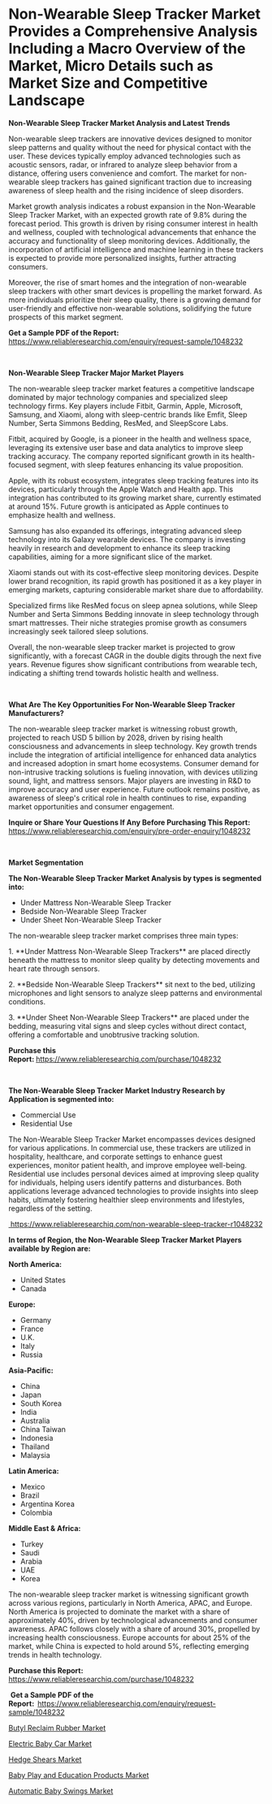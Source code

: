 <p><h1>Non-Wearable Sleep Tracker Market Provides a Comprehensive Analysis Including a Macro Overview of the Market, Micro Details such as Market Size and Competitive Landscape</h1></p><p><strong>Non-Wearable Sleep Tracker Market Analysis and Latest Trends</strong></p>
<p><p>Non-wearable sleep trackers are innovative devices designed to monitor sleep patterns and quality without the need for physical contact with the user. These devices typically employ advanced technologies such as acoustic sensors, radar, or infrared to analyze sleep behavior from a distance, offering users convenience and comfort. The market for non-wearable sleep trackers has gained significant traction due to increasing awareness of sleep health and the rising incidence of sleep disorders.</p><p>Market growth analysis indicates a robust expansion in the Non-Wearable Sleep Tracker Market, with an expected growth rate of 9.8% during the forecast period. This growth is driven by rising consumer interest in health and wellness, coupled with technological advancements that enhance the accuracy and functionality of sleep monitoring devices. Additionally, the incorporation of artificial intelligence and machine learning in these trackers is expected to provide more personalized insights, further attracting consumers. </p><p>Moreover, the rise of smart homes and the integration of non-wearable sleep trackers with other smart devices is propelling the market forward. As more individuals prioritize their sleep quality, there is a growing demand for user-friendly and effective non-wearable solutions, solidifying the future prospects of this market segment.</p></p>
<p><strong>Get a Sample PDF of the Report:&nbsp;</strong> <a href="https://www.reliableresearchiq.com/enquiry/request-sample/1048232?utm_campaign=1170&utm_medium=2&utm_source=Github&utm_content=ia&utm_term=27032025&utm_id=non-wearable-sleep-tracker">https://www.reliableresearchiq.com/enquiry/request-sample/1048232</a></p>
<p>&nbsp;</p>
<p><strong>Non-Wearable Sleep Tracker Major Market Players</strong></p>
<p><p>The non-wearable sleep tracker market features a competitive landscape dominated by major technology companies and specialized sleep technology firms. Key players include Fitbit, Garmin, Apple, Microsoft, Samsung, and Xiaomi, along with sleep-centric brands like Emfit, Sleep Number, Serta Simmons Bedding, ResMed, and SleepScore Labs.</p><p>Fitbit, acquired by Google, is a pioneer in the health and wellness space, leveraging its extensive user base and data analytics to improve sleep tracking accuracy. The company reported significant growth in its health-focused segment, with sleep features enhancing its value proposition.</p><p>Apple, with its robust ecosystem, integrates sleep tracking features into its devices, particularly through the Apple Watch and Health app. This integration has contributed to its growing market share, currently estimated at around 15%. Future growth is anticipated as Apple continues to emphasize health and wellness.</p><p>Samsung has also expanded its offerings, integrating advanced sleep technology into its Galaxy wearable devices. The company is investing heavily in research and development to enhance its sleep tracking capabilities, aiming for a more significant slice of the market.</p><p>Xiaomi stands out with its cost-effective sleep monitoring devices. Despite lower brand recognition, its rapid growth has positioned it as a key player in emerging markets, capturing considerable market share due to affordability.</p><p>Specialized firms like ResMed focus on sleep apnea solutions, while Sleep Number and Serta Simmons Bedding innovate in sleep technology through smart mattresses. Their niche strategies promise growth as consumers increasingly seek tailored sleep solutions.</p><p>Overall, the non-wearable sleep tracker market is projected to grow significantly, with a forecast CAGR in the double digits through the next five years. Revenue figures show significant contributions from wearable tech, indicating a shifting trend towards holistic health and wellness.</p></p>
<p>&nbsp;</p>
<p><strong>What Are The Key Opportunities For Non-Wearable Sleep Tracker Manufacturers?</strong></p>
<p><p>The non-wearable sleep tracker market is witnessing robust growth, projected to reach USD 5 billion by 2028, driven by rising health consciousness and advancements in sleep technology. Key growth trends include the integration of artificial intelligence for enhanced data analytics and increased adoption in smart home ecosystems. Consumer demand for non-intrusive tracking solutions is fueling innovation, with devices utilizing sound, light, and mattress sensors. Major players are investing in R&D to improve accuracy and user experience. Future outlook remains positive, as awareness of sleep's critical role in health continues to rise, expanding market opportunities and consumer engagement.</p></p>
<p><strong>Inquire or Share Your Questions If Any Before Purchasing This Report:</strong> <a href="https://www.reliableresearchiq.com/enquiry/pre-order-enquiry/1048232?utm_campaign=1170&utm_medium=2&utm_source=Github&utm_content=ia&utm_term=27032025&utm_id=non-wearable-sleep-tracker">https://www.reliableresearchiq.com/enquiry/pre-order-enquiry/1048232</a></p>
<p>&nbsp;</p>
<p><strong>Market Segmentation</strong></p>
<p><strong>The Non-Wearable Sleep Tracker Market Analysis by types is segmented into:</strong></p>
<p><ul><li>Under Mattress Non-Wearable Sleep Tracker</li><li>Bedside Non-Wearable Sleep Tracker</li><li>Under Sheet Non-Wearable Sleep Tracker</li></ul></p>
<p><p>The non-wearable sleep tracker market comprises three main types: </p><p>1. **Under Mattress Non-Wearable Sleep Trackers** are placed directly beneath the mattress to monitor sleep quality by detecting movements and heart rate through sensors. </p><p>2. **Bedside Non-Wearable Sleep Trackers** sit next to the bed, utilizing microphones and light sensors to analyze sleep patterns and environmental conditions.</p><p>3. **Under Sheet Non-Wearable Sleep Trackers** are placed under the bedding, measuring vital signs and sleep cycles without direct contact, offering a comfortable and unobtrusive tracking solution.</p></p>
<p><strong>Purchase this Report:&nbsp;</strong><a href="https://www.reliableresearchiq.com/purchase/1048232?utm_campaign=1170&utm_medium=2&utm_source=Github&utm_content=ia&utm_term=27032025&utm_id=non-wearable-sleep-tracker">https://www.reliableresearchiq.com/purchase/1048232</a></p>
<p>&nbsp;</p>
<p><strong>The Non-Wearable Sleep Tracker Market Industry Research by Application is segmented into:</strong></p>
<p><ul><li>Commercial Use</li><li>Residential Use</li></ul></p>
<p><p>The Non-Wearable Sleep Tracker Market encompasses devices designed for various applications. In commercial use, these trackers are utilized in hospitality, healthcare, and corporate settings to enhance guest experiences, monitor patient health, and improve employee well-being. Residential use includes personal devices aimed at improving sleep quality for individuals, helping users identify patterns and disturbances. Both applications leverage advanced technologies to provide insights into sleep habits, ultimately fostering healthier sleep environments and lifestyles, regardless of the setting.</p></p>
<p><a href="https://www.reliableresearchiq.com/non-wearable-sleep-tracker-r1048232?utm_campaign=1170&utm_medium=2&utm_source=Github&utm_content=ia&utm_term=27032025&utm_id=non-wearable-sleep-tracker">&nbsp;https://www.reliableresearchiq.com/non-wearable-sleep-tracker-r1048232</a></p>
<p><strong>In terms of Region, the Non-Wearable Sleep Tracker Market Players available by Region are:</strong></p>
<p>
    <p> <strong> North America: </strong>
        <ul>
            <li>United States</li>
            <li>Canada</li>
        </ul>
        </p> 
    <p> <strong> Europe: </strong>
        <ul>
            <li>Germany</li>
            <li>France</li>
            <li>U.K.</li>
            <li>Italy</li>
            <li>Russia</li>
        </ul>
        </p> 
    <p> <strong> Asia-Pacific: </strong>
        <ul>
            <li>China</li>
            <li>Japan</li>
            <li>South Korea</li>
            <li>India</li>
            <li>Australia</li>
            <li>China Taiwan</li>
            <li>Indonesia</li>
            <li>Thailand</li>
            <li>Malaysia</li>
        </ul>
        </p> 
    <p> <strong> Latin America: </strong>
        <ul>
            <li>Mexico</li>
            <li>Brazil</li>
            <li>Argentina Korea</li>
            <li>Colombia</li>
        </ul>
        </p> 
    <p> <strong> Middle East & Africa: </strong>
        <ul>
            <li>Turkey</li>
            <li>Saudi</li>
            <li>Arabia</li>
            <li>UAE</li>
            <li>Korea</li>
        </ul>
    </p>
    </p>
<p><p>The non-wearable sleep tracker market is witnessing significant growth across various regions, particularly in North America, APAC, and Europe. North America is projected to dominate the market with a share of approximately 40%, driven by technological advancements and consumer awareness. APAC follows closely with a share of around 30%, propelled by increasing health consciousness. Europe accounts for about 25% of the market, while China is expected to hold around 5%, reflecting emerging trends in health technology.</p></p>
<p><strong>Purchase this Report: </strong><a href="https://www.reliableresearchiq.com/purchase/1048232?utm_campaign=1170&utm_medium=2&utm_source=Github&utm_content=ia&utm_term=27032025&utm_id=non-wearable-sleep-tracker">https://www.reliableresearchiq.com/purchase/1048232</a></p>
<p>&nbsp;<strong>Get a Sample PDF of the Report:&nbsp;&nbsp;</strong><a href="https://www.reliableresearchiq.com/enquiry/request-sample/1048232?utm_campaign=1170&utm_medium=2&utm_source=Github&utm_content=ia&utm_term=27032025&utm_id=non-wearable-sleep-tracker">https://www.reliableresearchiq.com/enquiry/request-sample/1048232</a></p>
<p><strong></strong></p>
<p><p><a href="https://github.com/jolashta/Market-Research-Report-List-1/blob/main/butyl-reclaim-rubber-market.md?utm_campaign=1170&utm_medium=2&utm_source=Github&utm_content=ia&utm_term=27032025&utm_id=non-wearable-sleep-tracker">Butyl Reclaim Rubber Market</a></p><p><a href="https://github.com/ienamoun/Market-Research-Report-List-1/blob/main/electric-baby-car-market.md?utm_campaign=1170&utm_medium=2&utm_source=Github&utm_content=ia&utm_term=27032025&utm_id=non-wearable-sleep-tracker">Electric Baby Car Market</a></p><p><a href="https://github.com/lazregaartun/Market-Research-Report-List-1/blob/main/hedge-shears-market.md?utm_campaign=1170&utm_medium=2&utm_source=Github&utm_content=ia&utm_term=27032025&utm_id=non-wearable-sleep-tracker">Hedge Shears Market</a></p><p><a href="https://github.com/drevertevell/Market-Research-Report-List-1/blob/main/baby-play-and-education-products-market.md?utm_campaign=1170&utm_medium=2&utm_source=Github&utm_content=ia&utm_term=27032025&utm_id=non-wearable-sleep-tracker">Baby Play and Education Products Market</a></p><p><a href="https://github.com/elhibacajka/Market-Research-Report-List-1/blob/main/automatic-baby-swings-market.md?utm_campaign=1170&utm_medium=2&utm_source=Github&utm_content=ia&utm_term=27032025&utm_id=non-wearable-sleep-tracker">Automatic Baby Swings Market</a></p></p>